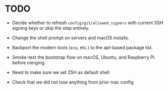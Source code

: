 # TODO

- Decide whether to refresh `config/git/allowed_signers` with current SSH signing keys or skip the step entirely.
- Change the shell prompt on servers and macOS installs.
- Backport the modern tools (`eza`, etc.) to the apt-based package list.
- Smoke-test the bootstrap flow on macOS, Ubuntu, and Raspberry Pi before merging.
- Need to make sure we set ZSH as default shell

- Check that we did not lose anything from prior mac config
